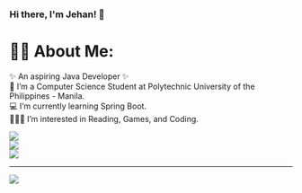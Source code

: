 ### Hi there, I'm Jehan! 👋

# 👨‍💼 About Me:
✨ An aspiring Java Developer ✨<br>
🏫 I’m a Computer Science Student at Polytechnic University of the Philippines - Manila.<br>
💻 I’m currently learning Spring Boot.<br>
🕵🏼‍♂️ I’m interested in Reading, Games, and Coding. 


<!-- # 📊 GitHub Stats: -->
![](https://github-readme-stats.vercel.app/api?username=prince-bojji&theme=dark&hide_border=false&include_all_commits=false&count_private=false)<br/>
![](https://github-readme-streak-stats.herokuapp.com/?user=prince-bojji&theme=dark&hide_border=false)<br/>
![](https://github-readme-stats.vercel.app/api/top-langs/?username=prince-bojji&theme=dark&hide_border=false&include_all_commits=false&count_private=false&layout=compact)

---
[![](https://visitcount.itsvg.in/api?id=prince-bojji&icon=0&color=0)](https://visitcount.itsvg.in)

